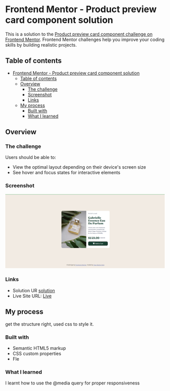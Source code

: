 # Frontend Mentor - Product preview card component solution

This is a solution to the [Product preview card component challenge on Frontend Mentor](https://www.frontendmentor.io/challenges/product-preview-card-component-GO7UmttRfa). Frontend Mentor challenges help you improve your coding skills by building realistic projects. 

## Table of contents

- [Frontend Mentor - Product preview card component solution](#frontend-mentor---product-preview-card-component-solution)
  - [Table of contents](#table-of-contents)
  - [Overview](#overview)
    - [The challenge](#the-challenge)
    - [Screenshot](#screenshot)
    - [Links](#links)
  - [My process](#my-process)
    - [Built with](#built-with)
    - [What I learned](#what-i-learned)


## Overview

### The challenge

Users should be able to:

- View the optimal layout depending on their device's screen size
- See hover and focus states for interactive elements

### Screenshot

![](./images/screenshoot.png)

### Links

- Solution UR [solution](https://github.com/zuru122/productPreviewCard)
- Live Site URL: [Live](https://product-preview-card-sigma-ten.vercel.app/)

## My process
get the structure right,
used css to style it.

### Built with

- Semantic HTML5 markup
- CSS custom properties
- Fle
### What I learned

I learnt how to use the @media query for proper responsiveness
